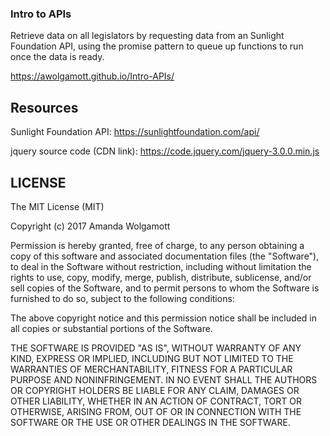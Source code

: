 ### Intro to APIs

Retrieve data on all legislators by requesting data from an Sunlight Foundation API, using the promise pattern to queue up functions to run once the data is ready. 

https://awolgamott.github.io/Intro-APIs/

## Resources

Sunlight Foundation API: https://sunlightfoundation.com/api/

jquery source code (CDN link): https://code.jquery.com/jquery-3.0.0.min.js

## LICENSE

The MIT License (MIT)

Copyright (c) 2017 Amanda Wolgamott

Permission is hereby granted, free of charge, to any person obtaining a copy of this software and associated documentation files (the "Software"), to deal in the Software without restriction, including without limitation the rights to use, copy, modify, merge, publish, distribute, sublicense, and/or sell copies of the Software, and to permit persons to whom the Software is furnished to do so, subject to the following conditions:

The above copyright notice and this permission notice shall be included in all copies or substantial portions of the Software.

THE SOFTWARE IS PROVIDED "AS IS", WITHOUT WARRANTY OF ANY KIND, EXPRESS OR IMPLIED, INCLUDING BUT NOT LIMITED TO THE WARRANTIES OF MERCHANTABILITY, FITNESS FOR A PARTICULAR PURPOSE AND NONINFRINGEMENT. IN NO EVENT SHALL THE AUTHORS OR COPYRIGHT HOLDERS BE LIABLE FOR ANY CLAIM, DAMAGES OR OTHER LIABILITY, WHETHER IN AN ACTION OF CONTRACT, TORT OR OTHERWISE, ARISING FROM, OUT OF OR IN CONNECTION WITH THE SOFTWARE OR THE USE OR OTHER DEALINGS IN THE SOFTWARE.